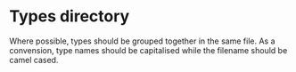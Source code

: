 # Types directory

Where possible, types should be grouped together in the same file.
As a convension, type names should be capitalised while the filename should be camel cased.